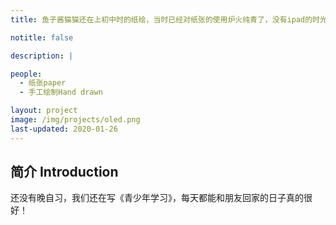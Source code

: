 ```yaml
---
title: 鱼子酱猫猫还在上初中时的纸绘，当时已经对纸张的使用炉火纯青了，没有ipad的时光，一切都是那么质朴。I don't have electronic products, but I love and support everything。

notitle: false

description: |

people:
  - 纸张paper
  - 手工绘制Hand drawn

layout: project
image: /img/projects/oled.png
last-updated: 2020-01-26
---
```


## 简介 Introduction

还没有晚自习，我们还在写《青少年学习》，每天都能和朋友回家的日子真的很好！

